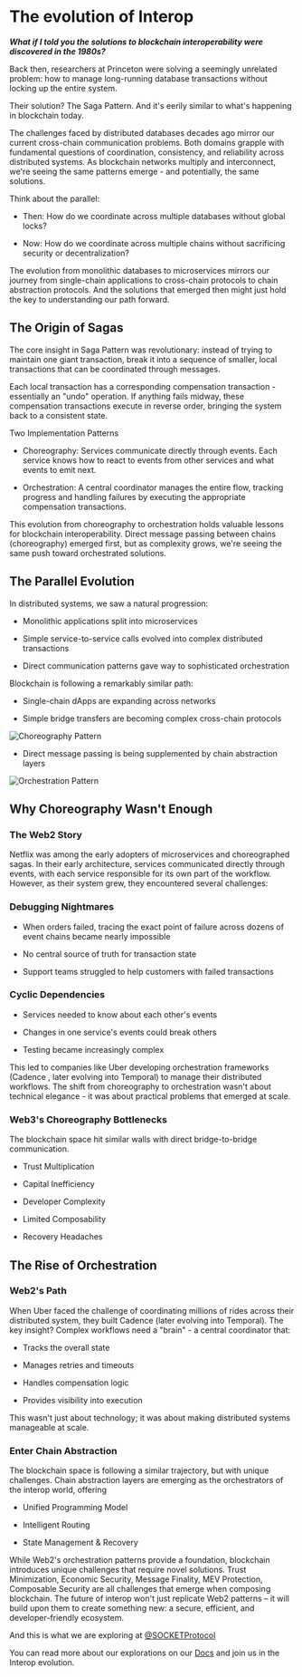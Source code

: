 # The evolution of Interop

**_What if I told you the solutions to blockchain interoperability were discovered in the 1980s?_**

Back then, researchers at Princeton were solving a seemingly unrelated problem: how to manage long-running database transactions without locking up the entire system.

Their solution? The Saga Pattern. And it's eerily similar to what's happening in blockchain today.

The challenges faced by distributed databases decades ago mirror our current cross-chain communication problems. Both domains grapple with fundamental questions of coordination, consistency, and reliability across distributed systems. As blockchain networks multiply and interconnect, we're seeing the same patterns emerge - and potentially, the same solutions.

Think about the parallel:

- Then: How do we coordinate across multiple databases without global locks?

- Now: How do we coordinate across multiple chains without sacrificing security or decentralization?

The evolution from monolithic databases to microservices mirrors our journey from single-chain applications to cross-chain protocols to chain abstraction protocols. And the solutions that emerged then might just hold the key to understanding our path forward.

## The Origin of Sagas

The core insight in Saga Pattern was revolutionary: instead of trying to maintain one giant transaction, break it into a sequence of smaller, local transactions that can be coordinated through messages.

Each local transaction has a corresponding compensation transaction - essentially an "undo" operation. If anything fails midway, these compensation transactions execute in reverse order, bringing the system back to a consistent state.

Two Implementation Patterns

- Choreography: Services communicate directly through events. Each service knows how to react to events from other services and what events to emit next.

- Orchestration: A central coordinator manages the entire flow, tracking progress and handling failures by executing the appropriate compensation transactions.

This evolution from choreography to orchestration holds valuable lessons for blockchain interoperability. Direct message passing between chains (choreography) emerged first, but as complexity grows, we're seeing the same push toward orchestrated solutions.

## The Parallel Evolution

In distributed systems, we saw a natural progression:

- Monolithic applications split into microservices

- Simple service-to-service calls evolved into complex distributed transactions

- Direct communication patterns gave way to sophisticated orchestration

Blockchain is following a remarkably similar path:

- Single-chain dApps are expanding across networks

- Simple bridge transfers are becoming complex cross-chain protocols

![Choreography Pattern](/images/choreography.png)

- Direct message passing is being supplemented by chain abstraction layers

![Orchestration Pattern](/images/orchestration.png)

## Why Choreography Wasn't Enough

### The Web2 Story

Netflix was among the early adopters of microservices and choreographed sagas. In their early architecture, services communicated directly through events, with each service responsible for its own part of the workflow. However, as their system grew, they encountered several challenges:

### Debugging Nightmares

- When orders failed, tracing the exact point of failure across dozens of event chains became nearly impossible

- No central source of truth for transaction state

- Support teams struggled to help customers with failed transactions

### Cyclic Dependencies

- Services needed to know about each other's events

- Changes in one service's events could break others

- Testing became increasingly complex

This led to companies like Uber developing orchestration frameworks (Cadence
, later evolving into Temporal) to manage their distributed workflows. The shift from choreography to orchestration wasn't about technical elegance - it was about practical problems that emerged at scale.

### Web3's Choreography Bottlenecks

The blockchain space hit similar walls with direct bridge-to-bridge communication.

- Trust Multiplication

- Capital Inefficiency

- Developer Complexity

- Limited Composability

- Recovery Headaches

## The Rise of Orchestration

### Web2's Path

When Uber faced the challenge of coordinating millions of rides across their distributed system, they built Cadence (later evolving into Temporal). The key insight? Complex workflows need a "brain" - a central coordinator that:

- Tracks the overall state

- Manages retries and timeouts

- Handles compensation logic

- Provides visibility into execution

This wasn't just about technology; it was about making distributed systems manageable at scale.

### Enter Chain Abstraction

The blockchain space is following a similar trajectory, but with unique challenges. Chain abstraction layers are emerging as the orchestrators of the interop world, offering

- Unified Programming Model

- Intelligent Routing

- State Management & Recovery

While Web2's orchestration patterns provide a foundation, blockchain introduces unique challenges that require novel solutions. Trust Minimization, Economic Security, Message Finality, MEV Protection, Composable Security are all challenges that emerge when composing blockchain. The future of interop won't just replicate Web2 patterns – it will build upon them to create something new: a secure, efficient, and developer-friendly ecosystem.

And this is what we are exploring at [@SOCKETProtocol](https://twitter.com/SOCKETProtocol)

You can read more about our explorations on our [Docs](https://docs.socket.tech) and join us in the Interop evolution.
